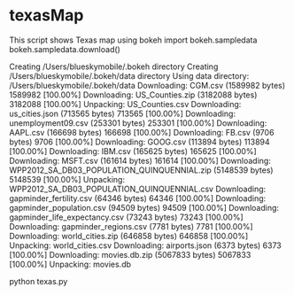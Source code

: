 # texasMap
This script shows Texas map using bokeh
import bokeh.sampledata
bokeh.sampledata.download()

Creating /Users/blueskymobile/.bokeh directory
Creating /Users/blueskymobile/.bokeh/data directory
Using data directory: /Users/blueskymobile/.bokeh/data
Downloading: CGM.csv (1589982 bytes)
   1589982 [100.00%]
Downloading: US_Counties.zip (3182088 bytes)
   3182088 [100.00%]
Unpacking: US_Counties.csv
Downloading: us_cities.json (713565 bytes)
    713565 [100.00%]
Downloading: unemployment09.csv (253301 bytes)
    253301 [100.00%]
Downloading: AAPL.csv (166698 bytes)
    166698 [100.00%]
Downloading: FB.csv (9706 bytes)
      9706 [100.00%]
Downloading: GOOG.csv (113894 bytes)
    113894 [100.00%]
Downloading: IBM.csv (165625 bytes)
    165625 [100.00%]
Downloading: MSFT.csv (161614 bytes)
    161614 [100.00%]
Downloading: WPP2012_SA_DB03_POPULATION_QUINQUENNIAL.zip (5148539 bytes)
   5148539 [100.00%]
Unpacking: WPP2012_SA_DB03_POPULATION_QUINQUENNIAL.csv
Downloading: gapminder_fertility.csv (64346 bytes)
     64346 [100.00%]
Downloading: gapminder_population.csv (94509 bytes)
     94509 [100.00%]
Downloading: gapminder_life_expectancy.csv (73243 bytes)
     73243 [100.00%]
Downloading: gapminder_regions.csv (7781 bytes)
      7781 [100.00%]
Downloading: world_cities.zip (646858 bytes)
    646858 [100.00%]
Unpacking: world_cities.csv
Downloading: airports.json (6373 bytes)
      6373 [100.00%]
Downloading: movies.db.zip (5067833 bytes)
   5067833 [100.00%]
Unpacking: movies.db

python texas.py
